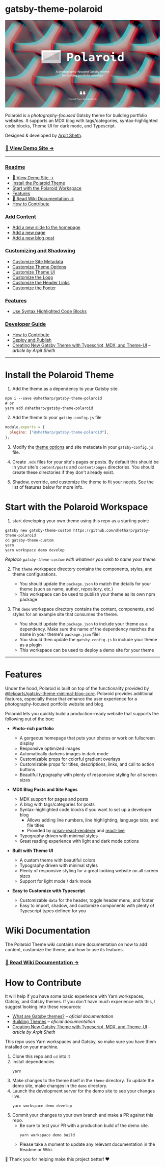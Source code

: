 # gatsby-theme-polaroid

[![Polaroid Banner](./demo/static/banner.png)](https://shetharp.github.io/gatsby-theme-polaroid/)

Polaroid is a _photography-focused_ Gatsby theme for building portfolio websites. It supports an MDX blog with tags/categories, syntax-highlighted code blocks, Theme UI for dark mode, and Typescript.

Designed & developed by [Arpit Sheth](https://arpitsheth.com/).

### [📸 View Demo Site →](https://shetharp.github.io/gatsby-theme-polaroid/)

---

### [Readme](https://github.com/shetharp/gatsby-theme-polaroid/blob/master/README.md)

- [📸 View Demo Site →](https://shetharp.github.io/gatsby-theme-polaroid/)
- [Install the Polaroid Theme](https://github.com/shetharp/gatsby-theme-polaroid/blob/master/README.md#install-the-polaroid-theme)
- [Start with the Polaroid Workspace](https://github.com/shetharp/gatsby-theme-polaroid/blob/master/README.md#start-with-the-polaroid-workspace)
- [Features](https://github.com/shetharp/gatsby-theme-polaroid/blob/master/README.md#features)
- [📖 Read Wiki Documentation →](https://github.com/shetharp/gatsby-theme-polaroid/wiki)
- [How to Contribute](https://github.com/shetharp/gatsby-theme-polaroid#how-to-contribute)

### [Add Content](https://github.com/shetharp/gatsby-theme-polaroid/wiki/Add-Content)

- [Add a new slide to the homepage](https://github.com/shetharp/gatsby-theme-polaroid/wiki/Add-a-new-slide-to-the-homepage)
- [Add a new page](https://github.com/shetharp/gatsby-theme-polaroid/wiki/Add-a-new-page)
- [Add a new blog post](https://github.com/shetharp/gatsby-theme-polaroid/wiki/Add-a-new-blog-post)

### [Customizing and Shadowing](https://github.com/shetharp/gatsby-theme-polaroid/wiki/Customizing-and-Shadowing)

- [Customize Site Metadata](https://github.com/shetharp/gatsby-theme-polaroid/wiki/Customize-Site-Metadata)
- [Customize Theme Options](https://github.com/shetharp/gatsby-theme-polaroid/wiki/Customize-Theme-Options)
- [Customize Theme UI](https://github.com/shetharp/gatsby-theme-polaroid/wiki/Customize-Theme-UI)
- [Customize the Logo](https://github.com/shetharp/gatsby-theme-polaroid/wiki/Customize-the-Logo)
- [Customize the Header Links](https://github.com/shetharp/gatsby-theme-polaroid/wiki/Customize-the-Header-Links)
- [Customize the Footer](https://github.com/shetharp/gatsby-theme-polaroid/wiki/Customize-the-Footer)

### [Features](https://github.com/shetharp/gatsby-theme-polaroid/blob/master/README.md#features)

- [Use Syntax Highlighted Code Blocks](https://github.com/shetharp/gatsby-theme-polaroid/wiki/Use-Syntax-Highlighted-Code-Blocks)

### [Developer Guide](https://github.com/shetharp/gatsby-theme-polaroid/wiki/Developer-Guide)

- [How to Contribute](https://github.com/shetharp/gatsby-theme-polaroid#how-to-contribute)
- [Deploy and Publish](https://github.com/shetharp/gatsby-theme-polaroid/wiki/Deploy-and-Publish)
- [Creating New Gatsby Theme with Typescript, MDX, and Theme-UI](https://hackernoon.com/creating-new-gatsby-theme-with-typescript-mdx-and-theme-ui-tz1c3u3u) _– article by Arpit Sheth_

---

# Install the Polaroid Theme

1. Add the theme as a dependency to your Gatsby site.

```shell
npm i --save @shetharp/gatsby-theme-polaroid
# or
yarn add @shetharp/gatsby-theme-polaroid
```

2. Add the theme to your `gatsby-config.js` file

```js:title=gatsby-config.js
module.exports = {
  plugins: ["@shetharp/gatsby-theme-polaroid"],
};
```

3. Modify the [theme options](https://github.com/LekoArts/gatsby-themes/tree/master/themes/gatsby-theme-minimal-blog) and site metadata in your `gatsby-config.js` file.

4. Create `.mdx` files for your site's pages or posts. By default this should be in your site's `content/posts` and `content/pages` directories. You should create these directories if they don't already exist.

5. Shadow, override, and customize the theme to fit your needs. See the list of features below for more info.

# Start with the Polaroid Workspace

1. start developing your own theme using this repo as a starting point:

```shell
gatsby new gatsby-theme-custom https://github.com/shetharp/gatsby-theme-polaroid
cd gatsby-theme-custom
yarn
yarn workspace demo develop
```

_Replace `gatsby-theme-custom` with whatever you wish to name your theme._

2. The `theme` workspace directory contains the components, styles, and theme configurations.

   - You should update the `package.json` to match the details for your theme (such as name, author, repository, etc.)
   - This workspace can be used to publish your theme as its own npm package

3. The `demo` workspace directory contains the content, components, and styles for an example site that consumes the theme.

   - You should update the `package.json` to include your theme as a dependency. Make sure the name of the dependency matches the name in your theme's `package.json` file!
   - You should then update the `gatsby-config.js` to include your theme as a plugin
   - This workspace can be used to deploy a demo site for your theme

---

# Features

Under the hood, Polaroid is built on top of the functionality provided by [@lekoarts/gatsby-theme-minimal-blog-core](https://www.gatsbyjs.org/packages/@lekoarts/gatsby-theme-minimal-blog-core/). Polaroid provides additional features, especially those that enhance the user experience for a photography-focused portfolio website and blog.

Polaroid lets you quickly build a production-ready website that supports the following out of the box:

- **Photo-rich portfolio**

  - A gorgeous homepage that puts your photos or work on fullscreen display
  - Responsive optimized images
  - Automatically darkens images in dark mode
  - Customizable props for colorful gradient overlays
  - Customizable props for titles, descriptions, links, and call to action buttons
  - Beautiful typography with plenty of responsive styling for all screen sizes

- **MDX Blog Posts and Site Pages**

  - MDX support for pages and posts
  - A blog with tags/categories for posts
  - Syntax-highlighted code blocks if you want to set up a developer blog
    - Allows adding line numbers, line highlighting, language tabs, and file titles
    - Provided by [prism-react-renderer](https://github.com/FormidableLabs/prism-react-renderer) and [react-live](https://github.com/FormidableLabs/react-live)
  - Typography driven with minimal styles
  - Great reading experience with light and dark mode options

- **Built with Theme UI**

  - A custom theme with beautiful colors
  - Typography driven with minimal styles
  - Plenty of responsive styling for a great looking website on all screen sizes
  - Support for light mode / dark mode

- **Easy to Customize with Typescript**
  - Customizable `data` for the header, toggle header menu, and footer
  - Easy to import, shadow, and customize components with plenty of Typescript types defined for you

# Wiki Documentation

The Polaroid Theme wiki contains more documentation on how to add content, customize the theme, and how to use its features.

### [📖 Read Wiki Documentation →](https://github.com/shetharp/gatsby-theme-polaroid/wiki)

# How to Contribute

It will help if you have some basic experience with Yarn workspaces, Gatsby, and Gatsby themes. If you don't have much experience with this, I suggest looking into these resources:

- [What are Gatsby themes?](https://www.gatsbyjs.org/docs/themes/what-are-gatsby-themes) _– oficial documentation_
- [Building Themes](https://www.gatsbyjs.org/docs/themes/building-themes) _– oficial documentation_
- [Creating New Gatsby Theme with Typescript, MDX, and Theme-UI](https://hackernoon.com/creating-new-gatsby-theme-with-typescript-mdx-and-theme-ui-tz1c3u3u) _– article by Arpit Sheth_

This repo uses Yarn workspaces and Gatsby, so make sure you have them installed on your machine.

1. Clone this repo and `cd` into it
2. Install dependencies
   ```shell
   yarn
   ```
3. Make changes to the theme itself in the `theme` directory. To update the demo site, make changes in the `demo` directory.
4. Launch the development server for the demo site to see your changes live.
   ```shell
   yarn workspace demo develop
   ```
5. Commit your changes to your own branch and make a PR against this repo.
   - Be sure to test your PR with a production build of the demo site.
     ```shell
     yarn workspace demo build
     ```
   - Please take a moment to update any relevant documentation in the Readme or Wiki.

💙 Thank you for helping make this project better! ❤️
